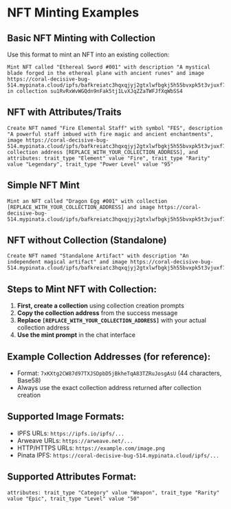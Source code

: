 # NFT Minting Examples

## Basic NFT Minting with Collection

Use this format to mint an NFT into an existing collection:

```
Mint NFT called "Ethereal Sword #001" with description "A mystical blade forged in the ethereal plane with ancient runes" and image https://coral-decisive-bug-514.mypinata.cloud/ipfs/bafkreiatc3hqxqjyj2gtxlwfbgkj5h55bvxpk5t3vjuxf724mjylzk4zye in collection su1RvRxWvWGQdn9nFak5tj1LvXJqZZaTWFJfXqWbSS4
```

## NFT with Attributes/Traits

```
Create NFT named "Fire Elemental Staff" with symbol "FES", description "A powerful staff imbued with fire magic and ancient enchantments", image https://coral-decisive-bug-514.mypinata.cloud/ipfs/bafkreiatc3hqxqjyj2gtxlwfbgkj5h55bvxpk5t3vjuxf724mjylzk4zye, collection address [REPLACE_WITH_YOUR_COLLECTION_ADDRESS], and attributes: trait_type "Element" value "Fire", trait_type "Rarity" value "Legendary", trait_type "Power Level" value "95"
```

## Simple NFT Mint

```
Mint an NFT called "Dragon Egg #001" with collection [REPLACE_WITH_YOUR_COLLECTION_ADDRESS] and image https://coral-decisive-bug-514.mypinata.cloud/ipfs/bafkreiatc3hqxqjyj2gtxlwfbgkj5h55bvxpk5t3vjuxf724mjylzk4zye
```

## NFT without Collection (Standalone)

```
Create NFT named "Standalone Artifact" with description "An independent magical artifact" and image https://coral-decisive-bug-514.mypinata.cloud/ipfs/bafkreiatc3hqxqjyj2gtxlwfbgkj5h55bvxpk5t3vjuxf724mjylzk4zye
```

## Steps to Mint NFT with Collection:

1. **First, create a collection** using collection creation prompts
2. **Copy the collection address** from the success message
3. **Replace `[REPLACE_WITH_YOUR_COLLECTION_ADDRESS]`** with your actual collection address
4. **Use the mint prompt** in the chat interface

## Example Collection Addresses (for reference):
- Format: `7xKXtg2CW87d97TXJSDpbD5jBkheTqA83TZRuJosgAsU` (44 characters, Base58)
- Always use the exact collection address returned after collection creation

## Supported Image Formats:
- IPFS URLs: `https://ipfs.io/ipfs/...`
- Arweave URLs: `https://arweave.net/...`
- HTTP/HTTPS URLs: `https://example.com/image.png`
- Pinata IPFS: `https://coral-decisive-bug-514.mypinata.cloud/ipfs/...`

## Supported Attributes Format:
```
attributes: trait_type "Category" value "Weapon", trait_type "Rarity" value "Epic", trait_type "Level" value "50"
```
